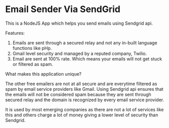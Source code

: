 # Email Sender Via SendGrid
This is a NodeJS App which helps you send emails using Sendgrid api.

Features:
1. Emails are sent through a secured relay and not any in-built language functions like pHp.
2. Gmail level security and managed by a reputed company, Twilio.
3. Email are sent at 100% rate. Which means your emails will not get stuck or filtered as spam.

What makes this application unique?

The other free emailers are not at all secure and are everytime filtered as spam by email service providers like Gmail. Using Sendgrid api ensures that the emails will not be considered spam because they are sent through secured relay and the domain is recognized by every email service provider. 

It is used by most emerging companies as there are not a lot of services like this and others charge a lot of money giving a lower level of security than Sendgrid.
